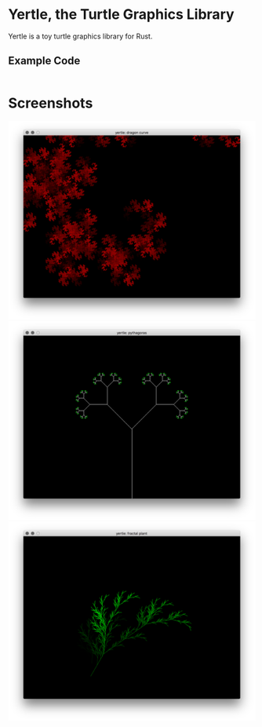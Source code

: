 
# Yertle, the Turtle Graphics Library

Yertle is a toy turtle graphics library for Rust.

## Example Code

```rs

```

# Screenshots

![Dragon Curve](https://github.com/mpatraw/yertle/raw/master/doc/dragon_curve.png "Dragon Curve")
![Pythagoras Tree](https://github.com/mpatraw/yertle/raw/master/doc/pythagoras_tree.png "Pythagoras Tree")
![Fractal Plant](https://github.com/mpatraw/yertle/raw/master/doc/fractal_plant.png "Fractal Plant")
